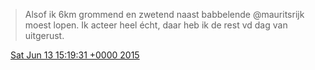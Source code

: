 > Alsof ik 6km grommend en zwetend naast babbelende @mauritsrijk moest lopen\. Ik acteer heel écht, daar heb ik de rest vd dag van uitgerust\.

<img src="../../media/tweet.ico" width="12" /> [Sat Jun 13 15:19:31 +0000 2015](https://twitter.com/DromerDenker/status/609741896467001344)